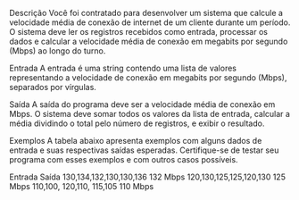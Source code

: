 Descrição
Você foi contratado para desenvolver um sistema que calcule a velocidade média de conexão de internet de um cliente durante um período. O sistema deve ler os registros recebidos como entrada, processar os dados e calcular a velocidade média de conexão em megabits por segundo (Mbps) ao longo do turno.

Entrada
A entrada é uma string contendo uma lista de valores representando a velocidade de conexão em megabits por segundo (Mbps), separados por vírgulas.

Saída
A saída do programa deve ser a velocidade média de conexão em Mbps. O sistema deve somar todos os valores da lista de entrada, calcular a média dividindo o total pelo número de registros, e exibir o resultado.

Exemplos
A tabela abaixo apresenta exemplos com alguns dados de entrada e suas respectivas saídas esperadas. Certifique-se de testar seu programa com esses exemplos e com outros casos possíveis.

Entrada	Saída
130,134,132,130,130,136	132 Mbps
120,130,125,125,120,130	125 Mbps
110,100, 120,110, 115,105	110 Mbps

